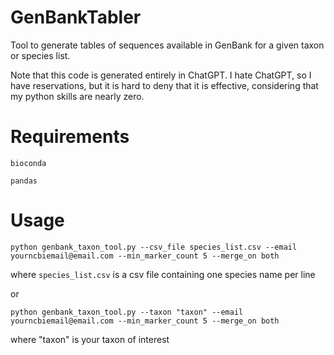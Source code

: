 # GenBankTabler
Tool to generate tables of sequences available in GenBank for a given taxon or species list.

Note that this code is generated entirely in ChatGPT. I hate ChatGPT, so I have reservations, but it is hard to deny that it is effective, considering that my python skills are nearly zero.

# Requirements
`bioconda`

`pandas`

# Usage
`python genbank_taxon_tool.py --csv_file species_list.csv --email yourncbiemail@email.com --min_marker_count 5 --merge_on both`

where `species_list.csv` is a csv file containing one species name per line

or

`python genbank_taxon_tool.py --taxon "taxon" --email yourncbiemail@email.com --min_marker_count 5 --merge_on both`

where "taxon" is your taxon of interest





